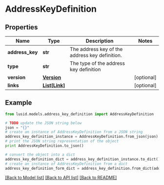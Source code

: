 # AddressKeyDefinition


## Properties
Name | Type | Description | Notes
------------ | ------------- | ------------- | -------------
**address_key** | **str** | The address key of the address key definition. | 
**type** | **str** | The type of the address key definition | 
**version** | [**Version**](Version.md) |  | [optional] 
**links** | [**List[Link]**](Link.md) |  | [optional] 

## Example

```python
from lusid.models.address_key_definition import AddressKeyDefinition

# TODO update the JSON string below
json = "{}"
# create an instance of AddressKeyDefinition from a JSON string
address_key_definition_instance = AddressKeyDefinition.from_json(json)
# print the JSON string representation of the object
print AddressKeyDefinition.to_json()

# convert the object into a dict
address_key_definition_dict = address_key_definition_instance.to_dict()
# create an instance of AddressKeyDefinition from a dict
address_key_definition_form_dict = address_key_definition.from_dict(address_key_definition_dict)
```
[[Back to Model list]](../README.md#documentation-for-models) [[Back to API list]](../README.md#documentation-for-api-endpoints) [[Back to README]](../README.md)


